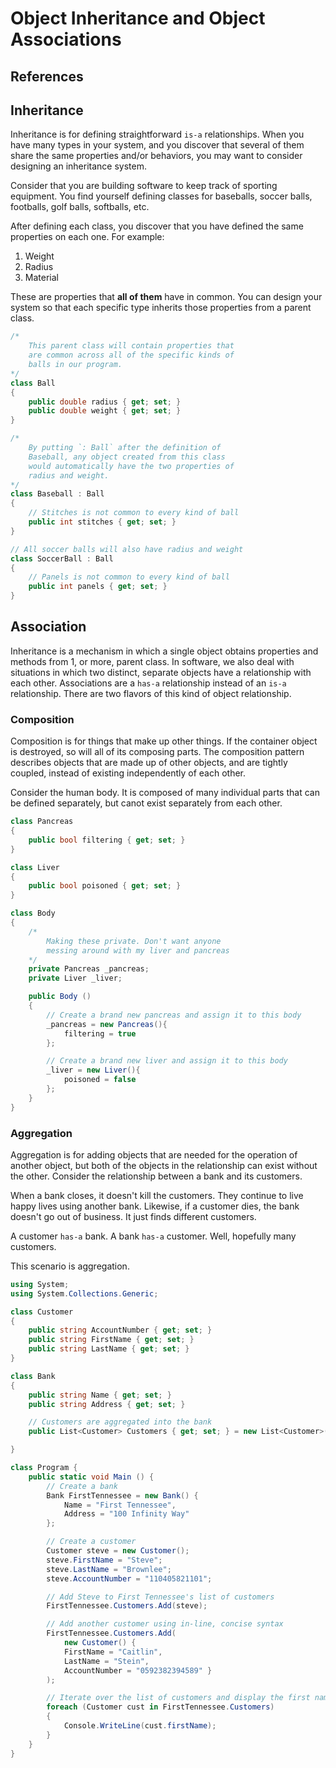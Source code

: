 # Object Inheritance and Object Associations

## References



## Inheritance

Inheritance is for defining straightforward `is-a` relationships. When you have many types in your system, and you discover that several of them share the same properties and/or behaviors, you may want to consider designing an inheritance system.

Consider that you are building software to keep track of sporting equipment. You find yourself defining classes for baseballs, soccer balls, footballs, golf balls, softballs, etc.

After defining each class, you discover that you have defined the same properties on each one. For example:

1. Weight
1. Radius
1. Material

These are properties that **all of them** have in common. You can design your system so that each specific type inherits those properties from a parent class.

```cs
/*
    This parent class will contain properties that
    are common across all of the specific kinds of
    balls in our program.
*/
class Ball
{
    public double radius { get; set; }
    public double weight { get; set; }
}

/*
    By putting `: Ball` after the definition of
    Baseball, any object created from this class
    would automatically have the two properties of
    radius and weight.
*/
class Baseball : Ball
{
    // Stitches is not common to every kind of ball
    public int stitches { get; set; }
}

// All soccer balls will also have radius and weight
class SoccerBall : Ball
{
    // Panels is not common to every kind of ball
    public int panels { get; set; }
}
```

## Association

Inheritance is a mechanism in which a single object obtains properties and methods from 1, or more, parent class. In software, we also deal with situations in which two distinct, separate objects have a relationship with each other. Associations are a `has-a` relationship instead of an `is-a` relationship. There are two flavors of this kind of object relationship.

### Composition

Composition is for things that make up other things. If the container object is destroyed, so will all of its composing parts. The composition pattern describes objects that are made up of other objects, and are tightly coupled, instead of existing independently of each other.

Consider the human body. It is composed of many individual parts that can be defined separately, but canot exist separately from each other.

```cs
class Pancreas
{
    public bool filtering { get; set; }
}

class Liver
{
    public bool poisoned { get; set; }
}

class Body
{
    /*
        Making these private. Don't want anyone
        messing around with my liver and pancreas
    */
    private Pancreas _pancreas;
    private Liver _liver;

    public Body ()
    {
        // Create a brand new pancreas and assign it to this body
        _pancreas = new Pancreas(){
            filtering = true
        };

        // Create a brand new liver and assign it to this body
        _liver = new Liver(){
            poisoned = false
        };
    }
}
```

### Aggregation

Aggregation is for adding objects that are needed for the operation of another object, but both of the objects in the relationship can exist without the other. Consider the relationship between a bank and its customers.

When a bank closes, it doesn't kill the customers. They continue to live happy lives using another bank. Likewise, if a customer dies, the bank doesn't go out of business. It just finds different customers.

A customer `has-a` bank. A bank `has-a` customer. Well, hopefully many customers.

This scenario is aggregation.

```cs
using System;
using System.Collections.Generic;

class Customer
{
    public string AccountNumber { get; set; }
    public string FirstName { get; set; }
    public string LastName { get; set; }
}

class Bank
{
    public string Name { get; set; }
    public string Address { get; set; }

    // Customers are aggregated into the bank
    public List<Customer> Customers { get; set; } = new List<Customer>();

}

class Program {
    public static void Main () {
        // Create a bank
        Bank FirstTennessee = new Bank() {
            Name = "First Tennessee",
            Address = "100 Infinity Way"
        };

        // Create a customer
        Customer steve = new Customer();
        steve.FirstName = "Steve";
        steve.LastName = "Brownlee";
        steve.AccountNumber = "110405821101";

        // Add Steve to First Tennessee's list of customers
        FirstTennessee.Customers.Add(steve);

        // Add another customer using in-line, concise syntax
        FirstTennessee.Customers.Add(
            new Customer() {
            FirstName = "Caitlin",
            LastName = "Stein",
            AccountNumber = "0592382394589" }
        );

        // Iterate over the list of customers and display the first name
        foreach (Customer cust in FirstTennessee.Customers)
        {
            Console.WriteLine(cust.firstName);
        }
    }
}

```
